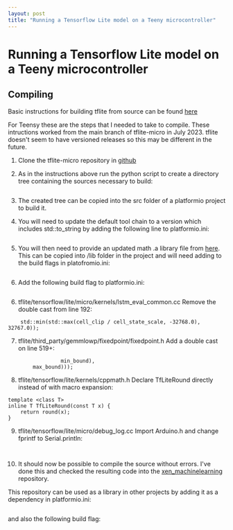 ```yaml
---
layout: post
title: "Running a Tensorflow Lite model on a Teeny microcontroller"
---
```

# Running a Tensorflow Lite model on a Teeny microcontroller


## Compiling

Basic instructions for building tflite from source can be found [here](https://github.com/tensorflow/tflite-micro/blob/main/tensorflow/lite/micro/docs/new_platform_support.md) 

For Teensy these are the steps that I needed to take to compile. These intructions worked from the main branch of tflite-micro in July 2023. tflite doesn't seem to have versioned releases so this may be different in the future. 

1. Clone the tflite-micro repository in [github](https://github.com/tensorflow/tflite-micro/tree/main)

2. As in the instructions above run the python script to create a directory tree containing the sources necessary to build:

```python tensorflow/lite/micro/tools/project_generation/create_tflm_tree.py tmp/tflm-tree
```

3. The created tree can be copied into the src folder of a platformio project to build it.

4. You will need to update the default tool chain to a version which includes std::to_string by adding the following line to platformio.ini:

```platform_packages = toolchain-gccarmnoneeabi @ 1.90201.191206
```

5. You will then need to provide an updated math .a library file from [here](https://github.com/ARM-software/CMSIS_4/blob/master/CMSIS/Lib/GCC/libarm_cortexM7lfsp_math.a). 
This can be copied into /lib folder in the project and will need adding to the build flags in platofromio.ini:

```build_flags = -L ./lib
```

6. Add the following build flag to platformio.ini:

```build_flags = -D ARDUINOSTL_M_H
```

6. tflite/tensorflow/lite/micro/kernels/lstm_eval_common.cc
Remove the double cast from line 192:
```  cell_state_info.quantized_cell_clip = static_cast<int16_t>(
    std::min(std::max(cell_clip / cell_state_scale, -32768.0), 32767.0));
```

7. tflite/third_party/gemmlowp/fixedpoint/fixedpoint.h
Add a double cast on line 519+:
```        std::max(static_cast<double>(round(x * static_cast<double>(1ll << kFractionalBits))),
                 min_bound),
        max_bound)));
```

8. tflite/tensorflow/lite/kernels/cppmath.h
Declare TfLiteRound directly instead of with macro expansion:
```// DECLARE_STD_GLOBAL_SWITCH1(TfLiteRound, round);
template <class T>                                
inline T TfLiteRound(const T x) {                    
    return round(x); 
}
```

9. tflite/tensorflow/lite/micro/debug_log.cc
Import Arduino.h and change fprintf to Serial.println:
```#import <Arduino.h>
```
```Serial.println(s);
```

10. It should now be possible to compile the source without errors. I've done this and checked the resulting code into the [xen_machinelearning](https://github.com/pigatron-industries/xen_machinelearning) repository.

This repository can be used as a library in other projects by adding it as a dependency in platformio.ini:

```lib_deps = https://github.com/pigatron-industries/xen_machinelearning.git
```

and also the following build flag:

```build_flags = -D ARDUINOSTL_M_H
```


